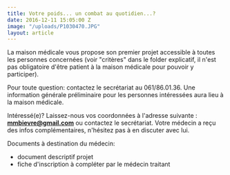 ```yaml
---
title: Votre poids... un combat au quotidien...?
date: 2016-12-11 15:05:00 Z
image: "/uploads/P1030470.JPG"
layout: article
---
```


La maison médicale vous propose son premier projet accessible à toutes les personnes concernées (voir "critères" dans le folder explicatif, il n'est pas obligatoire d'être patient à la maison médicale pour pouvoir y participer).

Pour toute question: contactez le secrétariat au 061/86.01.36. Une information générale préliminaire pour les personnes intéressées aura lieu à la maison médicale. 

Intéressé(e)?  Laissez-nous vos coordonnées à l'adresse suivante : **mmbievre@gmail.com** ou contactez le secrétariat. 
Votre médecin a reçu des infos complémentaires, n'hésitez pas à en discuter avec lui.

Documents à destination du médecin: 

* document descriptif projet
* fiche d'inscription à compléter par le médecin traitant